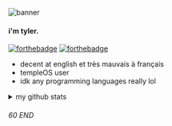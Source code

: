 ![banner](https://user-images.githubusercontent.com/92250654/138549801-ec9ecb88-66c5-416d-906f-47d3ac1ace2c.png)

#### i'm tyler.
[![forthebadge](https://forthebadge.com/images/badges/powered-by-energy-drinks.svg)](https://forthebadge.com)
[![forthebadge](https://forthebadge.com/images/badges/made-with-crayons.svg)](https://forthebadge.com)

* decent at english et très mauvais à français
* templeOS user
* idk any programming languages really lol

<details>
<summary> my github stats </summary>
  
[![hitorigotoUwU's GitHub stats](https://github-readme-stats.vercel.app/api?username=hitorigotoUwU&show_icons=true&theme=solarized-dark)
  
</details>

###### 60 END

